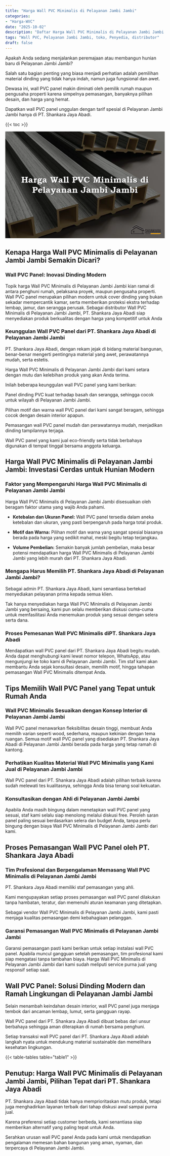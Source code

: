 ```yaml
---
title: "Harga Wall PVC Minimalis di Pelayanan Jambi Jambi"
categories: 
- "Harga-WVC"
date: "2025-10-02"
description: "Daftar Harga Wall PVC Minimalis di Pelayanan Jambi Jambi untuk tempat tinggal, kantor, dan gerai. Panel berkualitas, variasi motif, pilihan warna menarik, dengan jasa penempatan ditangani oleh teknisi berpengalaman dan kepastian resmi!|Layanan distribusi Wall PVC Minimalis di Pelayanan Jambi Jambi untuk keperluan tempat tinggal, perkantoran, maupun toko, beserta material berkualitas dan penempatan oleh teknisi profesional serta garansi resmi.|Alternatif Wall PVC Minimalis di Pelayanan Jambi Jambi yang andal bagi rumah, office, dan toko, bersama material unggulan dan pemasangan oleh tim profesional dan garansi resmi.|Penyediaan Wall PVC Minimalis di Pelayanan Jambi Jambi untuk tempat tinggal, kantor, serta gerai, dengan material terbaik dan penempatan ditangani oleh teknisi berpengalaman, disertai beserta garansi resmi.}"
tags: "Wall PVC, Pelayanan Jambi Jambi, toko, Penyedia, distributor"
draft: false
---
```


Apakah Anda sedang menjalankan peremajaan atau membangun hunian baru di Pelayanan Jambi Jambi?

Salah satu bagian penting yang biasa menjadi perhatian adalah pemilihan material dinding yang tidak hanya indah, namun juga fungsional dan awet.

Dewasa ini, wall PVC panel makin diminati oleh pemilik rumah maupun pengusaha properti karena simpelnya pemasangan, banyaknya pilihan desain, dan harga yang hemat.

Dapatkan wall PVC panel unggulan dengan tarif spesial di Pelayanan Jambi Jambi hanya di PT. Shankara Jaya Abadi.

{{< toc >}}

![Harga Wall PVC Minimalis di Pelayanan Jambi Jambi](/images/Harga-WVC/Harga-Wall-PVC-Minimalis-di-Pelayanan-Jambi-Jambi.png)


## Kenapa Harga Wall PVC Minimalis di Pelayanan Jambi Jambi Semakin Dicari?

### Wall PVC Panel: Inovasi Dinding Modern

Topik harga Wall PVC Minimalis di Pelayanan Jambi Jambi kian ramai di antara penghuni rumah, pelaksana proyek, maupun pengusaha properti. Wall PVC panel merupakan pilihan modern untuk cover dinding yang bukan sekadar mempercantik kamar, serta memberikan proteksi ekstra terhadap lembap, jamur, dan serangga perusak. Sebagai distributor Wall PVC Minimalis di Pelayanan Jambi Jambi, PT. Shankara Jaya Abadi siap menyediakan produk berkualitas dengan harga yang kompetitif untuk Anda

### Keunggulan Wall PVC Panel dari PT. Shankara Jaya Abadi di Pelayanan Jambi Jambi

PT. Shankara Jaya Abadi, dengan rekam jejak di bidang material bangunan, benar-benar mengerti pentingnya material yang awet, perawatannya mudah, serta estetis.

Harga Wall PVC Minimalis di Pelayanan Jambi Jambi dari kami setara dengan mutu dan kelebihan produk yang akan Anda terima.

Inilah beberapa keunggulan wall PVC panel yang kami berikan:

Panel dinding PVC kuat terhadap basah dan serangga, sehingga cocok untuk wilayah di Pelayanan Jambi Jambi.

Pilihan motif dan warna wall PVC panel dari kami sangat beragam, sehingga cocok dengan desain interior apapun.

Pemasangan wall PVC panel mudah dan perawatannya mudah, menjadikan dinding tampilannya terjaga.

Wall PVC panel yang kami jual eco-friendly serta tidak berbahaya digunakan di tempat tinggal bersama anggota keluarga.

## Harga Wall PVC Minimalis di Pelayanan Jambi Jambi: Investasi Cerdas untuk Hunian Modern

### Faktor yang Mempengaruhi Harga Wall PVC Minimalis di Pelayanan Jambi Jambi

Harga Wall PVC Minimalis di Pelayanan Jambi Jambi disesuaikan oleh beragam faktor utama yang wajib Anda pahami.

- **Ketebalan dan Ukuran Panel:** Wall PVC panel tersedia dalam aneka ketebalan dan ukuran, yang pasti berpengaruh pada harga total produk.

- **Motif dan Warna:** Pilihan motif dan warna yang sangat spesial biasanya berada pada harga yang sedikit mahal, meski begitu tetap terjangkau.

- **Volume Pembelian:** Semakin banyak jumlah pembelian, maka besar potensi mendapatkan harga Wall PVC Minimalis di Pelayanan Jambi Jambi yang lebih murah dari PT. Shankara Jaya Abadi.

### Mengapa Harus Memilih PT. Shankara Jaya Abadi di Pelayanan Jambi Jambi?

Sebagai admin PT. Shankara Jaya Abadi, kami senantiasa bertekad menyediakan pelayanan prima kepada semua klien.

Tak hanya menyediakan harga Wall PVC Minimalis di Pelayanan Jambi Jambi yang bersaing, kami pun selalu memberikan diskusi cuma-cuma untuk memfasilitasi Anda menemukan produk yang sesuai dengan selera serta dana.

### Proses Pemesanan Wall PVC Minimalis diPT. Shankara Jaya Abadi

Mendapatkan wall PVC panel dari PT. Shankara Jaya Abadi begitu mudah. Anda dapat menghubungi kami lewat nomor telepon, WhatsApp, atau mengunjungi ke toko kami di Pelayanan Jambi Jambi. Tim staf kami akan membantu Anda sejak konsultasi desain, memilih motif, hingga tahapan pemasangan Wall PVC Minimalis ditempat Anda.

## Tips Memilih Wall PVC Panel yang Tepat untuk Rumah Anda

### Wall PVC Minimalis Sesuaikan dengan Konsep Interior di Pelayanan Jambi Jambi

Wall PVC panel menawarkan fleksibilitas desain tinggi, membuat Anda memilih varian seperti wood, sederhana, maupun kekinian dengan tema ruangan. Semua motif wall PVC panel yang disediakan PT. Shankara Jaya Abadi di Pelayanan Jambi Jambi berada pada harga yang tetap ramah di kantong.

### Perhatikan Kualitas Material Wall PVC Minimalis yang Kami Jual di Pelayanan Jambi Jambi

Wall PVC panel dari PT. Shankara Jaya Abadi adalah pilihan terbaik karena sudah melewati tes kualitasnya, sehingga Anda bisa tenang soal kekuatan.

### Konsultasikan dengan Ahli di Pelayanan Jambi Jambi

Apabila Anda masih bingung dalam menetapkan wall PVC panel yang sesuai, staf kami selalu siap menolong melalui diskusi free. Peroleh saran panel paling sesuai berdasarkan selera dan budget Anda, tanpa perlu bingung dengan biaya Wall PVC Minimalis di Pelayanan Jambi Jambi dari kami.

## Proses Pemasangan Wall PVC Panel oleh PT. Shankara Jaya Abadi

### Tim Profesional dan Berpengalaman Memasang Wall PVC Minimalis di Pelayanan Jambi Jambi

PT. Shankara Jaya Abadi memiliki staf pemasangan yang ahli.

Kami mengupayakan setiap proses pemasangan wall PVC panel dilakukan tanpa hambatan, teratur, dan memenuhi aturan keamanan yang ditetapkan.

Sebagai vendor Wall PVC Minimalis di Pelayanan Jambi Jambi, kami pasti menjaga kualitas pemasangan demi kebahagiaan pelanggan.

### Garansi Pemasangan Wall PVC Minimalis di Pelayanan Jambi Jambi

Garansi pemasangan pasti kami berikan untuk setiap instalasi wall PVC panel. Apabila muncul gangguan setelah pemasangan, tim profesional kami siap mengatasi tanpa tambahan biaya. Harga Wall PVC Minimalis di Pelayanan Jambi Jambi dari kami sudah meliputi service purna jual yang responsif setiap saat.

## Wall PVC Panel: Solusi Dinding Modern dan Ramah Lingkungan di Pelayanan Jambi Jambi

Selain menambah keindahan desain interior, wall PVC panel juga menjaga tembok dari ancaman lembap, lumut, serta gangguan rayap.

Wall PVC panel dari PT. Shankara Jaya Abadi dibuat bebas dari unsur berbahaya sehingga aman diterapkan di rumah bersama penghuni.

Setiap transaksi wall PVC panel dari PT. Shankara Jaya Abadi adalah langkah nyata untuk mendukung material sustainable dan memelihara kesehatan lingkungan.

{{< table-tables table="table1" >}}

## Penutup: Harga Wall PVC Minimalis di Pelayanan Jambi Jambi, Pilihan Tepat dari PT. Shankara Jaya Abadi

PT. Shankara Jaya Abadi tidak hanya memprioritaskan mutu produk, tetapi juga menghadirkan layanan terbaik dari tahap diskusi awal sampai purna jual.

Karena preferensi setiap customer berbeda, kami senantiasa siap memberikan alternatif yang paling tepat untuk Anda.

Serahkan urusan wall PVC panel Anda pada kami untuk mendapatkan pengalaman memesan bahan bangunan yang aman, nyaman, dan terpercaya di Pelayanan Jambi Jambi.